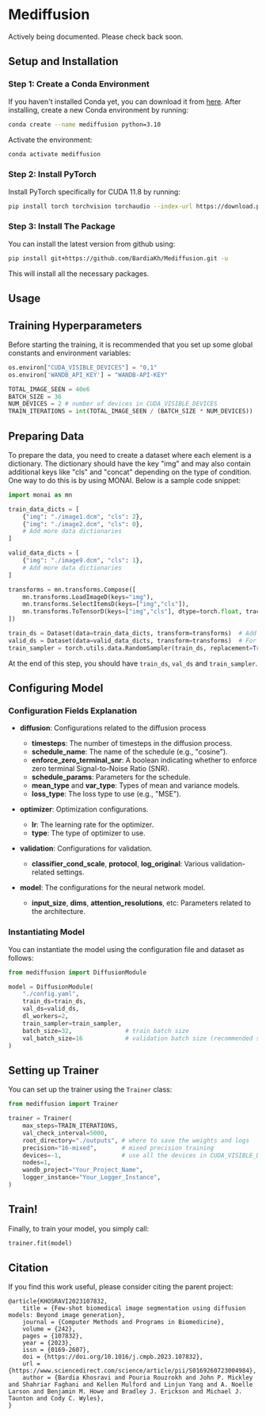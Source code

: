 # Mediffusion

Actively being documented. Please check back soon.

## Setup and Installation

### Step 1: Create a Conda Environment

If you haven't installed Conda yet, you can download it from [here](https://docs.anaconda.com/anaconda/install/). After installing, create a new Conda environment by running:

```bash
conda create --name mediffusion python=3.10
```

Activate the environment:

```bash
conda activate mediffusion
```

### Step 2: Install PyTorch

Install PyTorch specifically for CUDA 11.8 by running:

```bash
pip install torch torchvision torchaudio --index-url https://download.pytorch.org/whl/cu118
```

### Step 3: Install The Package

You can install the latest version from github using:

```bash
pip install git+https://github.com/BardiaKh/Mediffusion.git -u
```

This will install all the necessary packages.

## Usage
## Training Hyperparameters
Before starting the training, it is recommended that you set up some global constants and environment variables:

```python
os.environ["CUDA_VISIBLE_DEVICES"] = "0,1"
os.environ['WANDB_API_KEY'] = "WANDB-API-KEY"

TOTAL_IMAGE_SEEN = 40e6
BATCH_SIZE = 36
NUM_DEVICES = 2 # number of devices in CUDA_VISIBLE_DEVICES
TRAIN_ITERATIONS = int(TOTAL_IMAGE_SEEN / (BATCH_SIZE * NUM_DEVICES))
```

## Preparing Data

To prepare the data, you need to create a dataset where each element is a dictionary. The dictionary should have the key "img" and may also contain additional keys like "cls" and "concat" depending on the type of condition. One way to do this is by using MONAI. Below is a sample code snippet:

```python
import monai as mn

train_data_dicts = [
    {"img": "./image1.dcm", "cls": 2},
    {"img": "./image2.dcm", "cls": 0},
    # Add more data dictionaries
]

valid_data_dicts = [
    {"img": "./image9.dcm", "cls": 1},
    # Add more data dictionaries
]

transforms = mn.transforms.Compose([
    mn.transforms.LoadImageD(keys="img"),
    mn.transforms.SelectItemsD(keys=["img","cls"]),
    mn.transforms.ToTensorD(keys=["img","cls"], dtype=torch.float, track_meta=False),
])

train_ds = Dataset(data=train_data_dicts, transform=transforms)  # Add your MONAI transforms here if needed
valid_ds = Dataset(data=valid_data_dicts, transform=transforms)  # For demonstration, using the same data for validation
train_sampler = torch.utils.data.RandomSampler(train_ds, replacement=True, num_samples=TOTAL_IMAGE_SEEN)
```

At the end of this step, you should have `train_ds`, `val_ds` and `train_sampler`.

## Configuring Model

### Configuration Fields Explanation

- **diffusion**: Configurations related to the diffusion process
  - **timesteps**: The number of timesteps in the diffusion process.
  - **schedule_name**: The name of the schedule (e.g., "cosine").
  - **enforce_zero_terminal_snr**: A boolean indicating whether to enforce zero terminal Signal-to-Noise Ratio (SNR).
  - **schedule_params**: Parameters for the schedule.
  - **mean_type** and **var_type**: Types of mean and variance models.
  - **loss_type**: The loss type to use (e.g., "MSE").

- **optimizer**: Optimization configurations.
  - **lr**: The learning rate for the optimizer.
  - **type**: The type of optimizer to use.

- **validation**: Configurations for validation.
  - **classifier_cond_scale**, **protocol**, **log_original**: Various validation-related settings.

- **model**: The configurations for the neural network model.
  - **input_size**, **dims**, **attention_resolutions**, etc: Parameters related to the architecture.

### Instantiating Model

You can instantiate the model using the configuration file and dataset as follows:

```python
from mediffusion import DiffusionModule

model = DiffusionModule(
    "./config.yaml",
    train_ds=train_ds,
    val_ds=valid_ds,
    dl_workers=2,
    train_sampler=train_sampler,
    batch_size=32,               # train batch size
    val_batch_size=16            # validation batch size (recommended size is half of batch_size)
)
```

## Setting up Trainer
You can set up the trainer using the `Trainer` class:

```python
from mediffusion import Trainer

trainer = Trainer(
    max_steps=TRAIN_ITERATIONS,
    val_check_interval=5000,
    root_directory="./outputs", # where to save the weights and logs
    precision="16-mixed",       # mixed precision training
    devices=-1,                 # use all the devices in CUDA_VISIBLE_DEVICES
    nodes=1,
    wandb_project="Your_Project_Name",
    logger_instance="Your_Logger_Instance",
)
```

## Train!

Finally, to train your model, you simply call:

```python
trainer.fit(model)
```

## Citation

If you find this work useful, please consider citing the parent project:

```
@article{KHOSRAVI2023107832,
    title = {Few-shot biomedical image segmentation using diffusion models: Beyond image generation},
    journal = {Computer Methods and Programs in Biomedicine},
    volume = {242},
    pages = {107832},
    year = {2023},
    issn = {0169-2607},
    doi = {https://doi.org/10.1016/j.cmpb.2023.107832},
    url = {https://www.sciencedirect.com/science/article/pii/S0169260723004984},
    author = {Bardia Khosravi and Pouria Rouzrokh and John P. Mickley and Shahriar Faghani and Kellen Mulford and Linjun Yang and A. Noelle Larson and Benjamin M. Howe and Bradley J. Erickson and Michael J. Taunton and Cody C. Wyles},
}
```